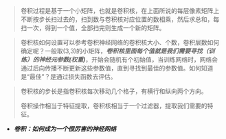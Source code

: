 

> 卷积过程是基于一个小矩阵，也就是卷积核，在上面所说的每层像素矩阵上不断按步长扫过去的，扫到数与卷积核对应位置的数相乘，然后求总和，每扫一次，得到一个值，全部扫完则生成一个新的矩阵。



> 卷积核如何设置可以参考卷积神经网络的卷积核大小、个数，卷积层数如何确定呢？一般取(3,3)的小矩阵，***卷积核里面每个值就是我们需要寻找（训练）的神经元参数(权重)***，开始会随机有个初始值，当训练网络时，网络会通过后向传播不断更新这些参数值，直到寻找到最佳的参数值。如何知道是“最佳”？是通过损失函数去评估。



> 卷积核的步长是指卷积核每次移动几个格子，有横行和纵向两个方向。
>
> 卷积操作相当于特征提取，卷积核相当于一个过滤器，提取我们需要的特征。



- ***卷积：如何成为一个很厉害的神经网络***

